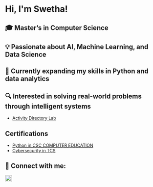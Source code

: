 <h1>Hi, I'm Swetha! </h1>

<h2>🎓 Master’s in Computer Science </h2>
<h2>💡 Passionate about AI, Machine Learning, and Data Science </h2>
<h2>   🌱 Currently expanding my skills in Python and data analytics </h2>
<h2> 🔍 Interested in solving real-world problems through intelligent systems </h2>


  - [Activity Directory Lab](https://github.com/HarisswethaSankaran23/LABURL)

<h2> Certifications</h2>

- [Python in CSC COMPUTER EDUCATION](https://github.com/HarisswethaSankaran23/LABURL)
- [Cybersecurity in TCS](https://github.com/HarisswethaSankaran23/LABURL)


<h2> 🤳 Connect with me:</h2>

[<img align="left" alt="Haris swetha | LinkedIn" width="22px" src="https://cdn.jsdelivr.net/npm/simple-icons@v3/icons/linkedin.svg"/>][linkedin]

[linkedin]: https://linkedin.com/in/haris-swetha-s-70405227b/

<!--
**joshmadakor1/joshmadakor1** is a ✨ _special_ ✨ repository because its `README.md` (this file) appears on your GitHub profile.

Here are some ideas to get you started:

- 🔭 I’m currently working on ...
- 🌱 I’m currently learning ...
- 👯 I’m looking to collaborate on ...
- 🤔 I’m looking for help with ...
- 💬 Ask me about ...
- 📫 How to reach me: ...
- 😄 Pronouns: ...
- ⚡ Fun fact: ...
-->
